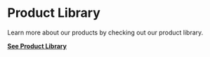 # Product Library

Learn more about our products by checking out our product library.

[**See Product Library**]({{#makeLink}}./resource.html?article_path=./resources/productlist.md&menu_path=/{{/makeLink}})